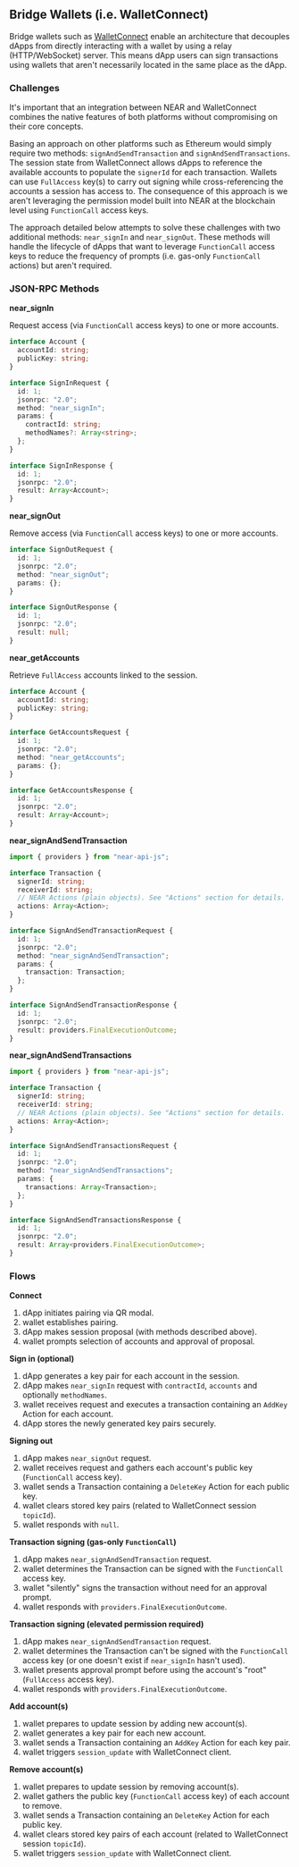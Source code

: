 ## Bridge Wallets (i.e. WalletConnect)

Bridge wallets such as [WalletConnect](https://docs.walletconnect.com/2.0/) enable an architecture that decouples dApps from directly interacting with a wallet by using a relay (HTTP/WebSocket) server. This means dApp users can sign transactions using wallets that aren't necessarily located in the same place as the dApp.

### Challenges

It's important that an integration between NEAR and WalletConnect combines the native features of both platforms without compromising on their core concepts.

Basing an approach on other platforms such as Ethereum would simply require two methods: `signAndSendTransaction` and `signAndSendTransactions`. The session state from WalletConnect allows dApps to reference the available accounts to populate the `signerId` for each transaction. Wallets can use `FullAccess` key(s) to carry out signing while cross-referencing the accounts a session has access to. The consequence of this approach is we aren't leveraging the permission model built into NEAR at the blockchain level using `FunctionCall` access keys.

The approach detailed below attempts to solve these challenges with two additional methods: `near_signIn` and `near_signOut`. These methods will handle the lifecycle of dApps that want to leverage `FunctionCall` access keys to reduce the frequency of prompts (i.e. gas-only `FunctionCall` actions) but aren't required.

### JSON-RPC Methods

**near_signIn**

Request access (via `FunctionCall` access keys) to one or more accounts.

```ts
interface Account {
  accountId: string;
  publicKey: string;
}

interface SignInRequest {
  id: 1;
  jsonrpc: "2.0";
  method: "near_signIn";
  params: {
    contractId: string;
    methodNames?: Array<string>;
  };
}

interface SignInResponse {
  id: 1;
  jsonrpc: "2.0";
  result: Array<Account>;
}
```

**near_signOut**

Remove access (via `FunctionCall` access keys) to one or more accounts.

```ts
interface SignOutRequest {
  id: 1;
  jsonrpc: "2.0";
  method: "near_signOut";
  params: {};
}

interface SignOutResponse {
  id: 1;
  jsonrpc: "2.0";
  result: null;
}
```

**near_getAccounts**

Retrieve `FullAccess` accounts linked to the session.

```ts
interface Account {
  accountId: string;
  publicKey: string;
}

interface GetAccountsRequest {
  id: 1;
  jsonrpc: "2.0";
  method: "near_getAccounts";
  params: {};
}

interface GetAccountsResponse {
  id: 1;
  jsonrpc: "2.0";
  result: Array<Account>;
}
```

**near_signAndSendTransaction**

```ts
import { providers } from "near-api-js";

interface Transaction {
  signerId: string;
  receiverId: string;
  // NEAR Actions (plain objects). See "Actions" section for details.
  actions: Array<Action>;
}

interface SignAndSendTransactionRequest {
  id: 1;
  jsonrpc: "2.0";
  method: "near_signAndSendTransaction";
  params: {
    transaction: Transaction;
  };
}

interface SignAndSendTransactionResponse {
  id: 1;
  jsonrpc: "2.0";
  result: providers.FinalExecutionOutcome;
}
```

**near_signAndSendTransactions**

```ts
import { providers } from "near-api-js";

interface Transaction {
  signerId: string;
  receiverId: string;
  // NEAR Actions (plain objects). See "Actions" section for details.
  actions: Array<Action>;
}

interface SignAndSendTransactionsRequest {
  id: 1;
  jsonrpc: "2.0";
  method: "near_signAndSendTransactions";
  params: {
    transactions: Array<Transaction>;
  };
}

interface SignAndSendTransactionsResponse {
  id: 1;
  jsonrpc: "2.0";
  result: Array<providers.FinalExecutionOutcome>;
}
```

### Flows

**Connect**

1. dApp initiates pairing via QR modal.
2. wallet establishes pairing.
3. dApp makes session proposal (with methods described above).
4. wallet prompts selection of accounts and approval of proposal.

**Sign in (optional)**

1. dApp generates a key pair for each account in the session.
2. dApp makes `near_signIn` request with `contractId`, `accounts` and optionally `methodNames`.
3. wallet receives request and executes a transaction containing an `AddKey` Action for each account.
4. dApp stores the newly generated key pairs securely.

**Signing out**

1. dApp makes `near_signOut` request.
2. wallet receives request and gathers each account's public key (`FunctionCall` access key).
3. wallet sends a Transaction containing a `DeleteKey` Action for each public key.
4. wallet clears stored key pairs (related to WalletConnect session `topicId`).
5. wallet responds with `null`.

**Transaction signing (gas-only `FunctionCall`)**

1. dApp makes `near_signAndSendTransaction` request.
2. wallet determines the Transaction can be signed with the `FunctionCall` access key.
3. wallet "silently" signs the transaction without need for an approval prompt.
4. wallet responds with `providers.FinalExecutionOutcome`.

**Transaction signing (elevated permission required)**

1. dApp makes `near_signAndSendTransaction` request.
2. wallet determines the Transaction can't be signed with the `FunctionCall` access key (or one doesn't exist if `near_signIn` hasn't used).
3. wallet presents approval prompt before using the account's "root" (`FullAccess` access key).
4. wallet responds with `providers.FinalExecutionOutcome`.

**Add account(s)**

1. wallet prepares to update session by adding new account(s).
2. wallet generates a key pair for each new account.
3. wallet sends a Transaction containing an `AddKey` Action for each key pair.
4. wallet triggers `session_update` with WalletConnect client.

**Remove account(s)**

1. wallet prepares to update session by removing account(s).
2. wallet gathers the public key (`FunctionCall` access key) of each account to remove.
3. wallet sends a Transaction containing an `DeleteKey` Action for each public key.
4. wallet clears stored key pairs of each account (related to WalletConnect session `topicId`).
5. wallet triggers `session_update` with WalletConnect client.
